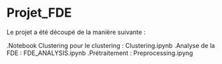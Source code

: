 # Projet_FDE

Le projet a été découpé de la manière suivante :

.Notebook Clustering pour le clustering : Clustering.ipynb
.Analyse de la FDE : FDE_ANALYSIS.ipynb
.Prétraitement : Preprocessing.ipyng

